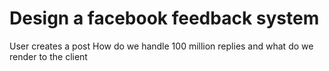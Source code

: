 # Design a facebook feedback system

User creates a post
How do we handle 100 million replies and what do we render to the client
